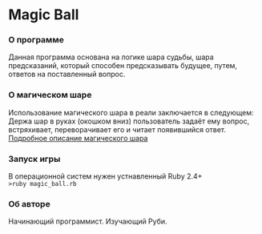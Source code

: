 # Magic Ball

### О программе
Данная программа основана на логике шара судьбы, шара предсказаний, который способен предсказывать будущее,
путем, ответов на поставленный вопрос.

### О магическом шаре
Использование магического шара в реали заключается в следующем:
Держа шар в руках (окошком вниз) пользователь задаёт ему вопрос, встряхивает, переворачивает его и читает появившийся ответ.  
[Подробное описание магического шара](https://ru.wikipedia.org/wiki/Magic_8_ball)

### Запуск игры
В операционной систем нужен устнавленный Ruby 2.4+  
```>ruby magic_ball.rb```

### Об авторе
Начинающий программист. Изучающий Руби.
